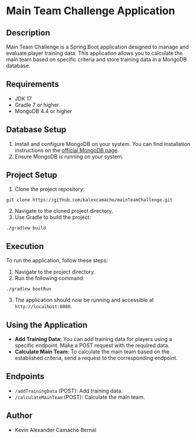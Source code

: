 # Main Team Challenge Application

## Description
Main Team Challenge is a Spring Boot application designed to manage and evaluate player training data. This application allows you to calculate the main team based on specific criteria and store training data in a MongoDB database.

## Requirements
- JDK 17
- Gradle 7 or higher
- MongoDB 4.4 or higher

## Database Setup
1. Install and configure MongoDB on your system. You can find installation instructions on the [official MongoDB page](https://docs.mongodb.com/manual/installation/).
2. Ensure MongoDB is running on your system.

## Project Setup
1. Clone the project repository:
```
git clone https://github.com/kalexcamacho/mainTeamChallenge.git
```
2. Navigate to the cloned project directory.
3. Use Gradle to build the project:
```
./gradlew build

```

## Execution
To run the application, follow these steps:

1. Navigate to the project directory.
2. Run the following command:
```
./gradlew bootRun

```
3. The application should now be running and accessible at `http://localhost:8080`.

## Using the Application
- **Add Training Data:** You can add training data for players using a specific endpoint. Make a POST request with the required data.
- **Calculate Main Team:** To calculate the main team based on the established criteria, send a request to the corresponding endpoint.

## Endpoints
- `/addTrainingData` (POST): Add training data.
- `/calculateMainTeam` (POST): Calculate the main team.

## Author
- Kevin Alexander Camacho Bernal
